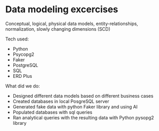 # Data modeling excercises

Conceptual, logical, physical data models, entity-relationships, normalization, slowly changing dimensions (SCD)

Tech used:
- Python
- Psycopg2
- Faker
- PostgreSQL
- SQL
- ERD Plus

What did we do: 
- Designed different data models based on different business cases
- Created databases in local PosgreSQL server
- Generated fake data with python Faker library and using AI
- Populated databases with sql queries
- Ran analytical queries with the resulting data with Python pysopg2 library
